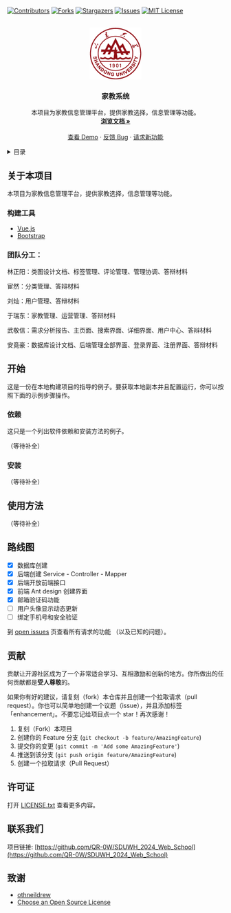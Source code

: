 

<div id="top"></div>

<!--
*** 感谢查看我们的最佳 README 模板，如果你有好的建议，请复刻（fork）本仓库并且创建一个
*** 拉取请求（pull request），或者直接创建一个带「enhancement」标签的议题（issue）。
*** 不要忘记给该项目点一个 star！
*** 再次感谢！现在快去创建一些了不起的东西吧！:D
-->



<!-- 项目 SHIELDS -->
<!--
*** 我们使用了 markdown 「参考风格」的链接以便于阅读。
*** 参考链接是用方括号 [ ] 包围起来的，而非 圆括号 ( )。
*** 请到文档末尾查看 contributors-url、forks-url 等变量的声明。这是一种可选的简洁语法，你可能会想要使用。
*** https://www.markdownguide.org/basic-syntax/#reference-style-links
-->
[![Contributors][contributors-shield]][contributors-url]
[![Forks][forks-shield]][forks-url]
[![Stargazers][stars-shield]][stars-url]
[![Issues][issues-shield]][issues-url]
[![MIT License][license-shield]][license-url]



<!-- 项目 LOGO -->
<br />

<div align="center">
  <a href="https://github.com/QR-0W/SDUWH_2024_Web_School">
    <img src="./assets/校徽.png" alt="Logo" width="120" height="120">
  </a>


<h3 align="center">家教系统</h3>

  <p align="center">
    本项目为家教信息管理平台，提供家教选择，信息管理等功能。
    <br />
    <a href="https://github.com/QR-0W/SDUWH_2024_Web_School"><strong>浏览文档 »</strong></a>
    <br />
    <br />
    <a href="https://github.com/QR-0W/SDUWH_2024_Web_School">查看 Demo</a>
    ·
    <a href="https://github.com/QR-0W/SDUWH_2024_Web_School/issues">反馈 Bug</a>
    ·
    <a href="https://github.com/QR-0W/SDUWH_2024_Web_School/issues">请求新功能</a>
  </p>


</div>



<!-- 目录 -->

<details>
  <summary>目录</summary>
  <ol>
    <li>
      <a href="#关于本项目">关于本项目</a>
      <ul>
        <li><a href="#构建工具">构建工具</a></li>
      </ul>
    </li>
    <li>
      <a href="#开始">开始</a>
      <ul>
        <li><a href="#依赖">依赖</a></li>
        <li><a href="#安装">安装</a></li>
      </ul>
    </li>
    <li><a href="#使用方法">使用方法</a></li>
    <li><a href="#路线图">路线图</a></li>
    <li><a href="#贡献">贡献</a></li>
    <li><a href="#许可证">许可证</a></li>
    <li><a href="#联系我们">联系我们</a></li>
    <li><a href="#致谢">致谢</a></li>
  </ol>
</details>



<!-- 关于本项目 -->

## 关于本项目

本项目为家教信息管理平台，提供家教选择，信息管理等功能。





### 构建工具

* [Vue.js](https://vuejs.org/)
* [Bootstrap](https://getbootstrap.com)



### 			团队分工：​							

林正阳：类图设计文档、标签管理、评论管理、管理协调、答辩材料​		

宦然：分类管理、答辩材料​							

刘灿：用户管理、答辩材料​			

于瑞东：家教管理、运营管理、答辩材料​							

武敬信：需求分析报告、主页面、搜索界面、详细界面、用户中心、答辩材料

安竟豪：数据库设计文档、后端管理全部界面、登录界面、注册界面、答辩材料




<!-- 开始 -->

## 开始

这是一份在本地构建项目的指导的例子。要获取本地副本并且配置运行，你可以按照下面的示例步骤操作。

### 依赖

这只是一个列出软件依赖和安装方法的例子。

（等待补全）



### 安装

（等待补全）





<!-- 使用方法 示例 -->

## 使用方法

（等待补全）





<!-- 路线图 -->

## 路线图

- [x] 数据库创建
- [x] 后端创建 Service - Controller - Mapper 
- [x] 后端开放前端接口
- [x] 前端 Ant design 创建界面
- [x] 邮箱验证码功能
- [ ] 用户头像显示动态更新
- [ ] 绑定手机号和安全验证

到 [open issues](https://github.com/QR-0W/SDUWH_2024_Web_School/issues) 页查看所有请求的功能 （以及已知的问题）。





<!-- 贡献 -->

## 贡献

贡献让开源社区成为了一个非常适合学习、互相激励和创新的地方。你所做出的任何贡献都是**受人尊敬**的。

如果你有好的建议，请复刻（fork）本仓库并且创建一个拉取请求（pull request）。你也可以简单地创建一个议题（issue），并且添加标签「enhancement」。不要忘记给项目点一个 star！再次感谢！

1. 复刻（Fork）本项目
2. 创建你的 Feature 分支 (`git checkout -b feature/AmazingFeature`)
3. 提交你的变更 (`git commit -m 'Add some AmazingFeature'`)
4. 推送到该分支 (`git push origin feature/AmazingFeature`)
5. 创建一个拉取请求（Pull Request）





<!-- 许可证 -->

## 许可证

打开 [LICENSE.txt](LICENSE.txt) 查看更多内容。





<!-- 联系我们 -->

## 联系我们

项目链接: [https://github.com/QR-0W/SDUWH_2024_Web_School](https://github.com/QR-0W/SDUWH_2024_Web_School)





<!-- 致谢 -->

## 致谢

* [othneildrew](https://github.com/othneildrew/Best-README-Template)
* [Choose an Open Source License](https://choosealicense.com)

  





<!-- MARKDOWN 链接 & 图片 -->
<!-- https://www.markdownguide.org/basic-syntax/#reference-style-links -->

[contributors-shield]: https://img.shields.io/github/contributors/QR-0W/SDUWH_2024_Web_School?style=for-the-badge
[contributors-url]: https://github.com/QR-0W/SDUWH_2024_Web_School/graphs/contributors
[forks-shield]: https://img.shields.io/github/forks/QR-0W/SDUWH_2024_Web_School?style=for-the-badge
[forks-url]: https://github.com/QR-0W/SDUWH_2024_Web_School/network/members
[stars-shield]: https://img.shields.io/github/stars/QR-0W/SDUWH_2024_Web_School?style=for-the-badge
[stars-url]: https://github.com/QR-0W/SDUWH_2024_Web_School/stargazers
[issues-shield]: https://img.shields.io/github/issues/QR-0W/SDUWH_2024_Web_School?style=for-the-badge
[issues-url]: https://github.com/QR-0W/SDUWH_2024_Web_School/issues
[license-shield]: https://img.shields.io/github/license/QR-0W/SDUWH_2024_Web_School?style=for-the-badge
[license-url]: https://github.com/QR-0W/SDUWH_2024_Web_School/blob/master/license.txt
[linkedin-shield]: https://img.shields.io/badge/-LinkedIn-black.svg?style=for-the-badge&logo=linkedin&colorB=555
[linkedin-url]: https://linkedin.com/in/linkedin_username
[product-screenshot]: images/screenshot.png













